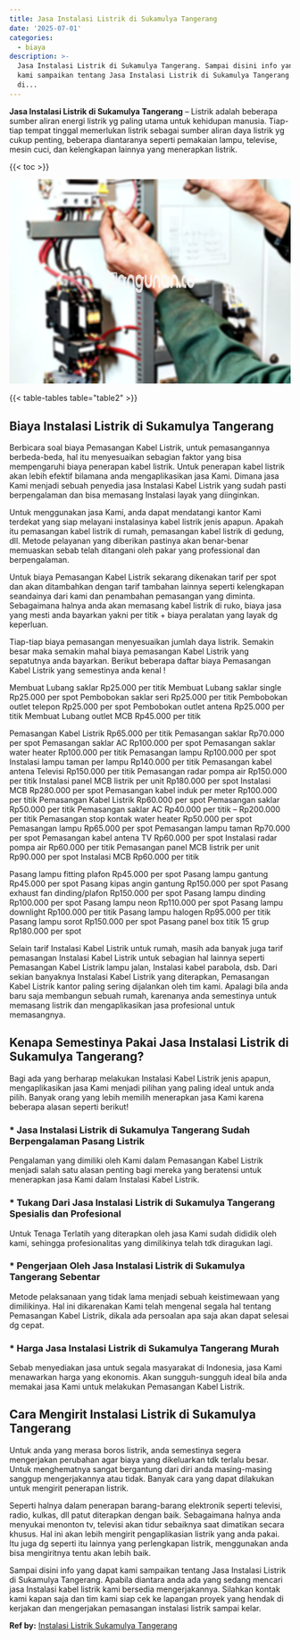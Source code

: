 ```yaml
---
title: Jasa Instalasi Listrik di Sukamulya Tangerang
date: '2025-07-01'
categories:
  - biaya
description: >-
  Jasa Instalasi Listrik di Sukamulya Tangerang. Sampai disini info yang dapat
  kami sampaikan tentang Jasa Instalasi Listrik di Sukamulya Tangerang. Apabila
  di...
---
```


**Jasa Instalasi Listrik di Sukamulya Tangerang** – Listrik adalah beberapa sumber aliran energi listrik yg paling utama untuk kehidupan manusia. Tiap-tiap tempat tinggal memerlukan listrik sebagai sumber aliran daya listrik yg cukup penting, beberapa diantaranya seperti pemakaian lampu, televise, mesin cuci, dan kelengkapan lainnya yang menerapkan listrik.

{{< toc >}}

![Jasa Instalasi Listrik di Sukamulya Tangerang](/images/instalasi-listrik-murah02.png)

{{< table-tables table="table2" >}}

## Biaya Instalasi Listrik di Sukamulya Tangerang

Berbicara soal biaya Pemasangan Kabel Listrik, untuk pemasangannya berbeda-beda, hal itu menyesuaikan sebagian faktor yang bisa mempengaruhi biaya penerapan kabel listrik. Untuk penerapan kabel listrik akan lebih efektif bilamana anda mengaplikasikan jasa Kami. Dimana jasa Kami menjadi sebuah penyedia jasa Instalasi Kabel Listrik yang sudah pasti berpengalaman dan bisa memasang Instalasi layak yang diinginkan.

Untuk menggunakan jasa Kami, anda dapat mendatangi kantor Kami terdekat yang siap melayani instalasinya kabel listrik jenis apapun. Apakah itu pemasangan kabel listrik di rumah, pemasangan kabel listrik di gedung, dll. Metode pelayanan yang diberikan pastinya akan benar-benar memuaskan sebab telah ditangani oleh pakar yang professional dan berpengalaman.

Untuk biaya Pemasangan Kabel Listrik sekarang dikenakan tarif per spot dan akan ditambahkan dengan tarif tambahan lainnya seperti kelengkapan seandainya dari kami dan penambahan pemasangan yang diminta. Sebagaimana halnya anda akan memasang kabel listrik di ruko, biaya jasa yang mesti anda bayarkan yakni per titik + biaya peralatan yang layak dg keperluan.

Tiap-tiap biaya pemasangan menyesuaikan jumlah daya listrik. Semakin besar maka semakin mahal biaya pemasangan Kabel Listrik yang sepatutnya anda bayarkan. Berikut beberapa daftar biaya Pemasangan Kabel Listrik yang semestinya anda kenal !

Membuat Lubang saklar Rp25.000 per titik Membuat Lubang saklar single Rp25.000 per spot Pembobokan saklar seri Rp25.000 per titik Pembobokan outlet telepon Rp25.000 per spot Pembobokan outlet antena Rp25.000 per titik Membuat Lubang outlet MCB Rp45.000 per titik

Pemasangan Kabel Listrik Rp65.000 per titik Pemasangan saklar Rp70.000 per spot Pemasangan saklar AC Rp100.000 per spot Pemasangan saklar water heater Rp100.000 per titik Pemasangan lampu Rp100.000 per spot Instalasi lampu taman per lampu Rp140.000 per titik Pemasangan kabel antena Televisi Rp150.000 per titik Pemasangan radar pompa air Rp150.000 per titik Instalasi panel MCB listrik per unit Rp180.000 per spot Instalasi MCB Rp280.000 per spot Pemasangan kabel induk per meter Rp100.000 per titik Pemasangan Kabel Listrik Rp60.000 per spot Pemasangan saklar Rp50.000 per titik Pemasangan saklar AC Rp40.000 per titik – Rp200.000 per titik Pemasangan stop kontak water heater Rp50.000 per spot Pemasangan lampu Rp65.000 per spot Pemasangan lampu taman Rp70.000 per spot Pemasangan kabel antena TV Rp60.000 per spot Instalasi radar pompa air Rp60.000 per titik Pemasangan panel MCB listrik per unit Rp90.000 per spot Instalasi MCB Rp60.000 per titik

Pasang lampu fitting plafon Rp45.000 per spot Pasang lampu gantung Rp45.000 per spot Pasang kipas angin gantung Rp150.000 per spot Pasang exhaust fan dinding/plafon Rp150.000 per spot Pasang lampu dinding Rp100.000 per spot Pasang lampu neon Rp110.000 per spot Pasang lampu downlight Rp100.000 per titik Pasang lampu halogen Rp95.000 per titik Pasang lampu sorot Rp150.000 per spot Pasang panel box titik 15 grup Rp180.000 per spot

Selain tarif Instalasi Kabel Listrik untuk rumah, masih ada banyak juga tarif pemasangan Instalasi Kabel Listrik untuk sebagian hal lainnya seperti Pemasangan Kabel Listrik lampu jalan, Instalasi kabel parabola, dsb. Dari sekian banyaknya Instalasi Kabel Listrik yang diterapkan, Pemasangan Kabel Listrik kantor paling sering dijalankan oleh tim kami. Apalagi bila anda baru saja membangun sebuah rumah, karenanya anda semestinya untuk memasang listrik dan mengaplikasikan jasa profesional untuk memasangnya.

## Kenapa Semestinya Pakai Jasa Instalasi Listrik di Sukamulya Tangerang?

Bagi ada yang berharap melakukan Instalasi Kabel Listrik jenis apapun, mengaplikasikan jasa Kami menjadi pilihan yang paling ideal untuk anda pilih. Banyak orang yang lebih memilih menerapkan jasa Kami karena beberapa alasan seperti berikut!

### \* Jasa Instalasi Listrik di Sukamulya Tangerang Sudah Berpengalaman Pasang Listrik

Pengalaman yang dimiliki oleh Kami dalam Pemasangan Kabel Listrik menjadi salah satu alasan penting bagi mereka yang beratensi untuk menerapkan jasa Kami dalam Instalasi Kabel Listrik.

### \* Tukang Dari Jasa Instalasi Listrik di Sukamulya Tangerang Spesialis dan Profesional

Untuk Tenaga Terlatih yang diterapkan oleh jasa Kami sudah dididik oleh kami, sehingga profesionalitas yang dimilikinya telah tdk diragukan lagi.

### \* Pengerjaan Oleh Jasa Instalasi Listrik di Sukamulya Tangerang Sebentar

Metode pelaksanaan yang tidak lama menjadi sebuah keistimewaan yang dimilikinya. Hal ini dikarenakan Kami telah mengenal segala hal tentang Pemasangan Kabel Listrik, dikala ada persoalan apa saja akan dapat selesai dg cepat.

### \* Harga Jasa Instalasi Listrik di Sukamulya Tangerang Murah

Sebab menyediakan jasa untuk segala masyarakat di Indonesia, jasa Kami menawarkan harga yang ekonomis. Akan sungguh-sungguh ideal bila anda memakai jasa Kami untuk melakukan Pemasangan Kabel Listrik.

## Cara Mengirit Instalasi Listrik di Sukamulya Tangerang


Untuk anda yang merasa boros listrik, anda semestinya segera mengerjakan perubahan agar biaya yang dikeluarkan tdk terlalu besar. Untuk menghematnya sangat bergantung dari diri anda masing-masing sanggup mengerjakannya atau tidak. Banyak cara yang dapat dilakukan untuk mengirit penerapan listrik.

Seperti halnya dalam penerapan barang-barang elektronik seperti televisi, radio, kulkas, dll patut diterapkan dengan baik. Sebagaimana halnya anda menyukai menonton tv, televisi akan tidur sebaiknya saat dimatikan secara khusus. Hal ini akan lebih mengirit pengaplikasian listrik yang anda pakai. Itu juga dg seperti itu lainnya yang perlengkapan listrik, menggunakan anda bisa mengiritnya tentu akan lebih baik.

Sampai disini info yang dapat kami sampaikan tentang Jasa Instalasi Listrik di Sukamulya Tangerang. Apabila diantara anda ada yang sedang mencari jasa Instalasi kabel listrik kami bersedia mengerjakannya. Silahkan kontak kami kapan saja dan tim kami siap cek ke lapangan proyek yang hendak di kerjakan dan mengerjakan pemasangan instalasi listrik sampai kelar.

**Ref by:** [Instalasi Listrik Sukamulya Tangerang](https://id.wikipedia.org/wiki/Instalasi)
